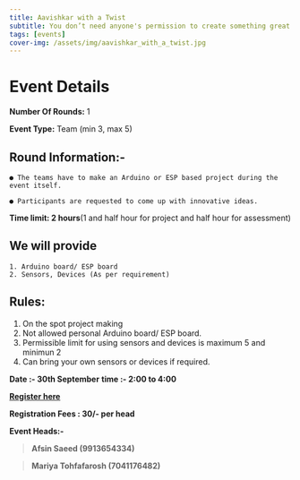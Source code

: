 ```yaml
---
title: Aavishkar with a Twist
subtitle: You don’t need anyone's permission to create something great
tags: [events]
cover-img: /assets/img/aavishkar_with_a_twist.jpg
---
```



# Event Details

**Number Of Rounds:** 1

**Event Type:** Team (min 3, max 5)

## **Round Information:-**

    ● The teams have to make an Arduino or ESP based project during the event itself.
    
    ● Participants are requested to come up with innovative ideas.

**Time limit: 2 hours**(1 and half hour for project and half hour for assessment)

## We will provide
    1. Arduino board/ ESP board
    2. Sensors, Devices (As per requirement) 

## Rules:
1. On the spot project making
2. Not allowed personal Arduino board/ ESP board.
3. Permissible limit for using sensors and devices is maximum 5 and minimun 2
4. Can bring your own sensors or devices if required.

**Date :-  30th September**
**time :- 2:00 to 4:00**

**[Register here](https://docs.google.com/forms/d/e/1FAIpQLSe4xk6vDgunueGDPV1YKVfsKk4hSGnDKhH93FAauWH0a-TiGQ/viewform)**

**Registration Fees : 30/- per head**

**Event Heads:-**

   > **Afsin Saeed (9913654334)**
   
   > **Mariya Tohfafarosh (7041176482)**
